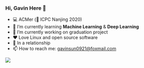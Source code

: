 ### Hi, Gavin Here 👋

- 💻 ACMer (🥈 ICPC Nanjing 2020)
- 🌱 I’m currently learning **Machine Learning** & **Deep Learning**
- 🔭 I’m currently working on graduation project
- ❤️ Love Linux and open source software
- 🥰 In a relationship
- 📫 How to reach me: <gavinsun0921@foxmail.com>

![](https://github-readme-stats-one-bice.vercel.app/api?username=GavinSun0921&show_icons=true&include_all_commits=true&role=OWNER,ORGANIZATION_MEMBER&hide=prs)
